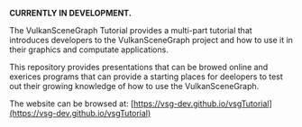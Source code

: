 **CURRENTLY IN DEVELOPMENT.**

The VulkanSceneGraph Tutorial provides a multi-part tutorial that introduces developers to the VulkanSceneGraph project and how to use it in their graphics and computate applications.

This repository provides presentations that can be browed online and exerices programs that can provide a starting places for deelopers to test out their growing knowledge of how to use the VulkanSceneGraph.

The website can be browsed at:  [https://vsg-dev.github.io/vsgTutorial](https://vsg-dev.github.io/vsgTutorial)
